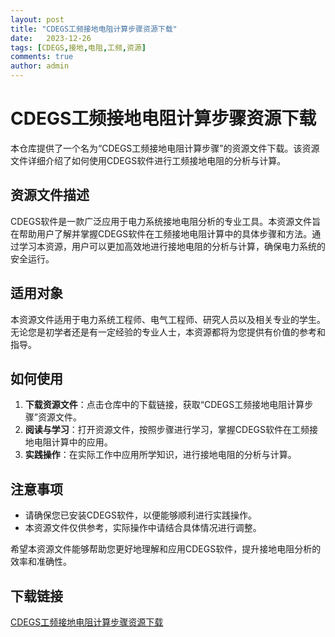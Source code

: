 ```yaml
---
layout: post
title: "CDEGS工频接地电阻计算步骤资源下载"
date:   2023-12-26
tags: [CDEGS,接地,电阻,工频,资源]
comments: true
author: admin
---
```

# CDEGS工频接地电阻计算步骤资源下载

本仓库提供了一个名为“CDEGS工频接地电阻计算步骤”的资源文件下载。该资源文件详细介绍了如何使用CDEGS软件进行工频接地电阻的分析与计算。

## 资源文件描述

CDEGS软件是一款广泛应用于电力系统接地电阻分析的专业工具。本资源文件旨在帮助用户了解并掌握CDEGS软件在工频接地电阻计算中的具体步骤和方法。通过学习本资源，用户可以更加高效地进行接地电阻的分析与计算，确保电力系统的安全运行。

## 适用对象

本资源文件适用于电力系统工程师、电气工程师、研究人员以及相关专业的学生。无论您是初学者还是有一定经验的专业人士，本资源都将为您提供有价值的参考和指导。

## 如何使用

1. **下载资源文件**：点击仓库中的下载链接，获取“CDEGS工频接地电阻计算步骤”资源文件。
2. **阅读与学习**：打开资源文件，按照步骤进行学习，掌握CDEGS软件在工频接地电阻计算中的应用。
3. **实践操作**：在实际工作中应用所学知识，进行接地电阻的分析与计算。

## 注意事项

- 请确保您已安装CDEGS软件，以便能够顺利进行实践操作。
- 本资源文件仅供参考，实际操作中请结合具体情况进行调整。

希望本资源文件能够帮助您更好地理解和应用CDEGS软件，提升接地电阻分析的效率和准确性。

## 下载链接

[CDEGS工频接地电阻计算步骤资源下载](https://pan.quark.cn/s/965eb70171ea)